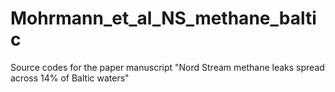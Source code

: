 # Mohrmann_et_al_NS_methane_baltic
Source codes for the paper manuscript "Nord Stream methane leaks spread across 14% of Baltic waters"
